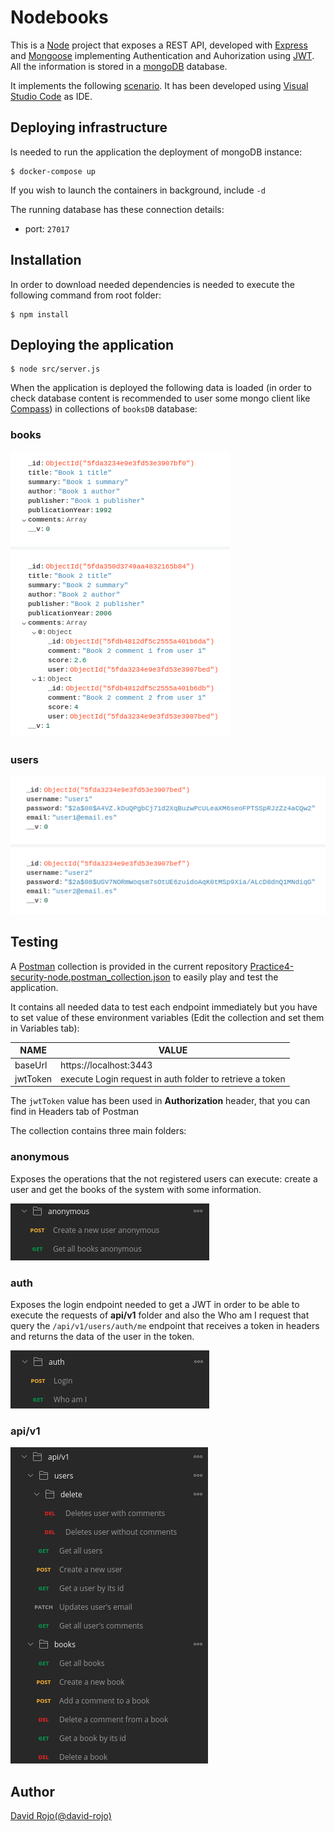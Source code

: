 # Nodebooks

This is a [Node](https://nodejs.org/en/) project that exposes a REST API, developed with [Express](https://expressjs.com/) and [Mongoose](https://mongoosejs.com/) implementing Authentication and Auhorization using [JWT](https://www.jwt.io/). All the information is stored in a [mongoDB](https://www.mongodb.com/) database.

It implements the following [scenario](doc/scenario.md). It has been developed using [Visual Studio Code](https://code.visualstudio.com/) as IDE.

## Deploying infrastructure

Is needed to run the application the deployment of mongoDB instance:

```
$ docker-compose up
```

If you wish to launch the containers in background, include ```-d```

The running database has these connection details:

  * port: ```27017```

## Installation

In order to download needed dependencies is needed to execute the following command from root folder:

```
$ npm install
```

## Deploying the application

```
$ node src/server.js
```

When the application is deployed the following data is loaded (in order to check database content is recommended to user some mongo client like [Compass](https://www.mongodb.com/products/compass)) in collections of ```booksDB``` database:

### books

![MONGODB BOOKS](doc/img/mongodb-books.png)

### users

![MONGODB BOOKS](doc/img/mongodb-users.png)

## Testing

A [Postman](https://www.postman.com/) collection is provided in the current repository [Practice4-security-node.postman_collection.json](Practice4-security-node.postman_collection.json) to easily play and test the application.

It contains all needed data to test each endpoint immediately but you have to set value of these environment variables (Edit the collection and set them in Variables tab):

| NAME     | VALUE                                                    |
|----------|----------------------------------------------------------|
| baseUrl  | https://localhost:3443                                   |
| jwtToken | execute Login request in auth folder to retrieve a token |

The ```jwtToken``` value has been used in **Authorization** header, that you can find in Headers tab of Postman

The collection contains three main folders:

### anonymous

Exposes the operations that the not registered users can execute: create a user and get the books of the system with some information.

![POSTMAN ANONYMOUS](doc/img/postman-anonymous.jpg)

### auth

Exposes the login endpoint needed to get a JWT in order to  be able to execute the requests of **api/v1** folder and also the Who am I request that query the ```/api/v1/users/auth/me``` endpoint that receives a token in headers and returns the data of the user in the token.

![POSTMAN AUTH](doc/img/postman-auth.jpg)

### api/v1

![POSTMAN API](doc/img/postman-users-books.jpg)

## Author

[David Rojo(@david-rojo)](https://github.com/david-rojo)
